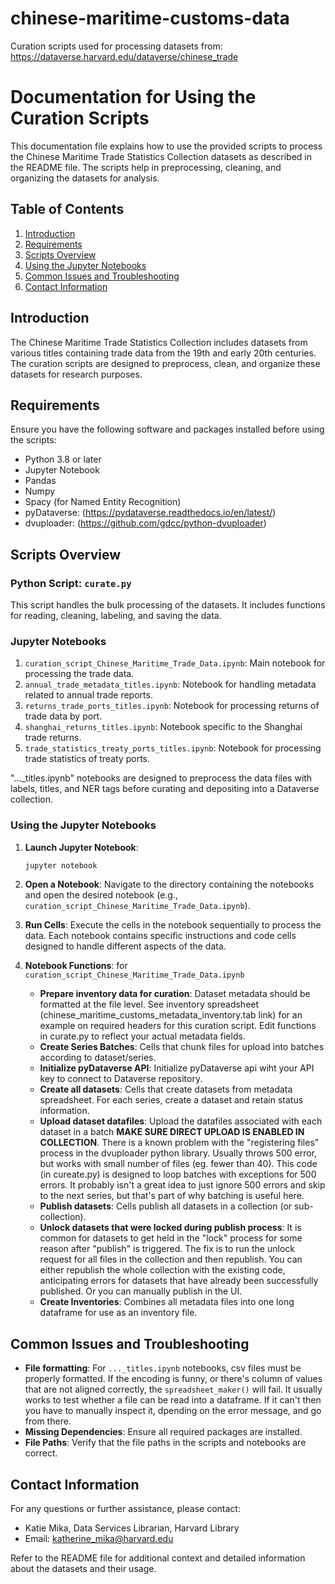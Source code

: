 # chinese-maritime-customs-data
 Curation scripts used for processing datasets from: https://dataverse.harvard.edu/dataverse/chinese_trade

# Documentation for Using the Curation Scripts

This documentation file explains how to use the provided scripts to process the Chinese Maritime Trade Statistics Collection datasets as described in the README file. The scripts help in preprocessing, cleaning, and organizing the datasets for analysis.

## Table of Contents
1. [Introduction](#introduction)
2. [Requirements](#requirements)
3. [Scripts Overview](#scripts-overview)
4. [Using the Jupyter Notebooks](#using-the-jupyter-notebooks)
5. [Common Issues and Troubleshooting](#common-issues-and-troubleshooting)
6. [Contact Information](#contact-information)

## Introduction
The Chinese Maritime Trade Statistics Collection includes datasets from various titles containing trade data from the 19th and early 20th centuries. The curation scripts are designed to preprocess, clean, and organize these datasets for research purposes.

## Requirements
Ensure you have the following software and packages installed before using the scripts:
- Python 3.8 or later
- Jupyter Notebook
- Pandas
- Numpy
- Spacy (for Named Entity Recognition)
- pyDataverse: (https://pydataverse.readthedocs.io/en/latest/)
- dvuploader: (https://github.com/gdcc/python-dvuploader)


## Scripts Overview
### Python Script: `curate.py`
This script handles the bulk processing of the datasets. It includes functions for reading, cleaning, labeling, and saving the data.

### Jupyter Notebooks
1. `curation_script_Chinese_Maritime_Trade_Data.ipynb`: Main notebook for processing the trade data.
2. `annual_trade_metadata_titles.ipynb`: Notebook for handling metadata related to annual trade reports.
3. `returns_trade_ports_titles.ipynb`: Notebook for processing returns of trade data by port.
4. `shanghai_returns_titles.ipynb`: Notebook specific to the Shanghai trade returns.
5. `trade_statistics_treaty_ports_titles.ipynb`: Notebook for processing trade statistics of treaty ports.

"..._titles.ipynb" notebooks are designed to preprocess the data files with labels, titles, and NER tags before curating and depositing into a Dataverse collection. 

### Using the Jupyter Notebooks
1. **Launch Jupyter Notebook**:
    ```bash
    jupyter notebook
    ```
    
2. **Open a Notebook**: Navigate to the directory containing the notebooks and open the desired notebook (e.g., `curation_script_Chinese_Maritime_Trade_Data.ipynb`).

4. **Run Cells**: Execute the cells in the notebook sequentially to process the data. Each notebook contains specific instructions and code cells designed to handle different aspects of the data.

5. **Notebook Functions**: for `curation_script_Chinese_Maritime_Trade_Data.ipynb`
    - **Prepare inventory data for curation**: Dataset metadata should be formatted at the file level. See inventory spreadsheet (chinese_maritime_customs_metadata_inventory.tab link) for an example on required headers for this curation script. Edit functions in curate.py to reflect your actual metadata fields. 
    - **Create Series Batches**: Cells that chunk files for upload into batches according to dataset/series. 
    - **Initialize pyDataverse API**: Initialize pyDataverse api wiht your API key to connect to Dataverse repository.
    - **Create all datasets**: Cells that create datasets from metadata spreadsheet. For each series, create a dataset and retain status information.
    - **Upload dataset datafiles**: Upload the datafiles associated with each dataset in a batch **MAKE SURE DIRECT UPLOAD IS ENABLED IN COLLECTION**. There is a known problem with the "registering files" process in the dvuploader python library. Usually throws 500 error, but works with small number of files (eg. fewer than 40). This code (in cureate.py) is designed to  loop batches with exceptions for 500 errors. It probably isn't a great idea to just ignore 500 errors and skip to the next series, but that's part of why batching is useful here.
    - **Publish datasets**: Cells publish all datasets in a collection (or sub-collection).
    - **Unlock datasets that were locked during publish process**: It is common for datasets to get held in the "lock" process for some reason after "publish" is triggered. The fix is to run the unlock request for all files in the collection and then republish. You can either republish the whole collection with the existing code, anticipating errors for datasets that have already been successfully published. Or you can manually publish in the UI.
    - **Create Inventories**: Combines all metadata files into one long dataframe for use as an inventory file. 

## Common Issues and Troubleshooting
- **File formatting**: For `..._titles.ipynb` notebooks, csv files must be properly formatted. If the encoding is funny, or there's column of values that are not aligned correctly, the `spreadsheet_maker()` will fail. It usually works to test whether a file can be read into a dataframe. If it can't then you have to manually inspect it, dpending on the error message, and go from there.
- **Missing Dependencies**: Ensure all required packages are installed. 
- **File Paths**: Verify that the file paths in the scripts and notebooks are correct.

## Contact Information
For any questions or further assistance, please contact:
- Katie Mika, Data Services Librarian, Harvard Library
- Email: katherine_mika@harvard.edu

Refer to the README file for additional context and detailed information about the datasets and their usage.

